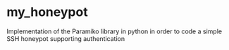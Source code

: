 # my_honeypot
Implementation of the Paramiko library in python in order to code a simple SSH honeypot supporting authentication
